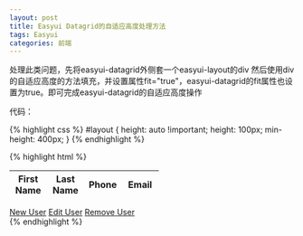 ```yaml
---
layout: post
title: Easyui Datagrid的自适应高度处理方法
tags: Easyui
categories: 前端
---
```


处理此类问题，先将easyui-datagrid外侧套一个easyui-layout的div
然后使用div的自适应高度的方法填充，并设置属性fit="true"，easyui-datagrid的fit属性也设置为true。即可完成easyui-datagrid的自适应高度操作

代码：

{% highlight css %}
#layout {
    height: auto !important;
    height: 100px;
    min-height: 400px;
}
{% endhighlight %}

{% highlight html %}
<div id="layout" class="easyui-layout" fit="true">
    <table id="dg" title="My Users" class="easyui-datagrid" style="width:auto;height:auto" fit="true"
           url="get_users.php"
           toolbar="#toolbar"
           rownumbers="true" fitColumns="true" singleSelect="true">
        <thead>
        <tr>
            <th field="firstname" width="50">First Name</th>
            <th field="lastname" width="50">Last Name</th>
            <th field="phone" width="50">Phone</th>
            <th field="email" width="50">Email</th>
        </tr>
        </thead>
    </table>
    <div id="toolbar">
        <a href="#" class="easyui-linkbutton" iconCls="icon-add" plain="true" onclick="newUser()">New
            User</a>
        <a href="#" class="easyui-linkbutton" iconCls="icon-edit" plain="true" onclick="editUser()">Edit
            User</a>
        <a href="#" class="easyui-linkbutton" iconCls="icon-remove" plain="true" onclick="destroyUser()">Remove
            User</a>
    </div>
</div>
{% endhighlight %}


